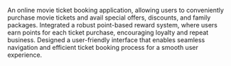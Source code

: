 An online movie ticket booking application, allowing users to
conveniently purchase movie tickets and avail special offers, discounts, and family packages.
Integrated a robust point-based reward system, where users earn points for each ticket purchase, encouraging loyalty and repeat
business. Designed a user-friendly interface that enables seamless navigation
and efficient ticket booking process for a smooth user experience.

